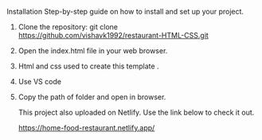 Installation
Step-by-step guide on how to install and set up your project.
1. Clone the repository:
   git clone https://github.com/vishavk1992/restaurant-HTML-CSS.git
2. Open the index.html file in your web browser.
3. Html and css used to create this template .
4. Use VS code
5. Copy the path of folder and open in browser.

   This project also uploaded on Netlify. Use the link below to check it out.

   https://home-food-restaurant.netlify.app/

   

   
